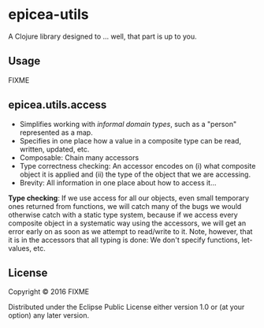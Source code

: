 # epicea-utils

A Clojure library designed to ... well, that part is up to you.

## Usage

FIXME

## epicea.utils.access

  * Simplifies working with *informal domain types*, such as a "person" represented as a map.
  * Specifies in one place how a value in a composite type can be read, written, updated, etc.
  * Composable: Chain many accessors
  * Type correctness checking: An accessor encodes on (i) what composite object it is applied and (ii) the type of the object that we are accessing.
  * Brevity: All information in one place about how to access it...

**Type checking**: If we use access for all our objects, even small temporary ones returned from functions, we will catch many of the bugs we would otherwise catch with a static type system, because if we access every composite object in a systematic way using the accessors, we will get an error early on as soon as we attempt to read/write to it. Note, however, that it is in the accessors that all typing is done: We don't specify functions, let-values, etc.

## License

Copyright © 2016 FIXME

Distributed under the Eclipse Public License either version 1.0 or (at
your option) any later version.
